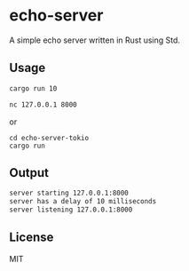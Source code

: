 # echo-server

A simple echo server written in Rust using Std.

## Usage

```bash
cargo run 10 
```


```bash
nc 127.0.0.1 8000
```

or

```
cd echo-server-tokio
cargo run
```

## Output

```bash
server starting 127.0.0.1:8000
server has a delay of 10 milliseconds
server listening 127.0.0.1:8000
```



## License

MIT
